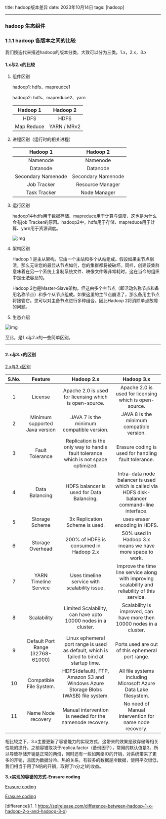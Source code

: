 title:  hadoop版本差异
date:  2023年10月14日
tags: [hadoop]

---

 <!--more-->

### hadoop 生态组件

### 1.1.1 hadoop 各版本之间的比较

我们按迭代来描述hadoop的版本分类，大致可以分为三类。1.x，2.x，3.x

#### 1.x与2.x的比较

1. 组件区别

   hadoop1: hdfs、mapreudce1

   hadoop2: hdfs、mapreduce2、yarn

   | **Hadoop 1** | **Hadoop 2** |
   | :----------: | :----------: |
   |     HDFS     |     HDFS     |
   |  Map Reduce  | YARN / MRv2  |

2. 进程区别（运行时的相关进程）

   |      Hadoop 1      |      Hadoop 2      |
   | :----------------: | :----------------: |
   |      Namenode      |      Namenode      |
   |      Datanode      |      Datanode      |
   | Secondary Namenode | Secondary Namenode |
   |    Job Tracker     |  Resource Manager  |
   |    Task Tracker    |    Node Manager    |

3. 运行区别

   hadoop1中hdfs用于数据存储、mapreduce用于计算与调度，这也是为什么会有job Tracker的原因。hadoop2中，hdfs用于存储、mapreduce用于计算、yarn用于资源调度。

   ![img](http://img.wqkenqing.ren/typora_img/Working-of-Hadoop-1-and-Hadoop-2-20230814160228273.jpg)

  4. 架构区别

     Hadoop 1 是主从架构。它由一个主站和多个从站组成。假设如果主节点崩溃，那么无论您的最佳从节点如何，您的集群都将被破坏。同样，创建该集群意味着在另一个系统上复制系统文件、映像文件等非常耗时，这在当今的组织中是无法容忍的。

      Hadoop 2也是Master-Slave架构。但这由多个主节点（即活动名称节点和备用名称节点）和多个从节点组成。如果这里的主节点崩溃了，那么备用主节点将接管它。您可以对主备节点进行多种组合。因此Hadoop 2将消除单点故障的问题。

5. 生态介绍

![img](http://img.wqkenqing.ren/typora_img/Ecosystem-of-Hadoop-1-and-Hadoop-2-adsd-20230814160229136.jpg)

至此，是1.x与2.x的一些简单区别。 

---

#### 2.x与3.x的区别

[2.x与3.x区别](https://data-flair.training/blogs/hadoop-2-x-vs-hadoop-3-x-comparison/)

| S.No. |             Feature              |                          Hadoop 2.x                          |                          Hadoop 3.x                          |
| :---: | :------------------------------: | :----------------------------------------------------------: | :----------------------------------------------------------: |
|   1   |             License              |    Apache 2.0 is used for licensing which is open-source.    |    Apache 2.0 is used for licensing which is open-source.    |
|   2   |  Minimum supported Java version  |          JAVA 7 is the minimum compatible version.           |          JAVA 8 is the minimum compatible version.           |
|   3   |         Fault Tolerance          | Replication is the only way to handle fault tolerance which is not space optimized. |     Erasure coding is used for handling fault tolerance.     |
|   4   |          Data Balancing          |          HDFS balancer is used for Data Balancing.           | Intra-data node balancer is used which is called via HDFS disk-balancer command-line interface. |
|   5   |          Storage Scheme          |                3x Replication Scheme is used.                |                uses eraser encoding in HDFS.                 |
|   6   |         Storage Overhead         |            200% of HDFS is consumed in Hadoop 2.x            |   50% used in Hadoop 3.x means we have more space to work.   |
|   7   |      YARN Timeline Service       |        Uses timeline service with scalability issue.         | Improve the time line service along with improving scalability and reliability of this service. |
|   8   |           Scalability            | Limited Scalability, can have upto 10000 nodes in a cluster. | Scalability is improved, can have more then 10000 nodes in a cluster. |
|   9   | Default Port Range (32768-61000) | Linux ephemeral port range is used as default, which is failed to bind at startup time. |       Ports used are out of this ephemeral port range.       |
|  10   |     Compatible File System.      | HDFS(default), FTP, Amazon S3 and Windows Azure Storage Blobs (WASB) file system. | All file systems including Microsoft Azure Data Lake filesystem. |
|  11   |        Name Node recovery        |   Manual intervention is needed for the namenode recovery.   |    No need of Manual intervention for name node recovery.    |



相比较之下，3.x主要更新了容错能力的实现方式，这带来的效果是致存储等相关性能的提升。之前容错取决于replica.factor（备份因子），常用的默认值是3。所以导致存储开销是正常的两倍，同时还有一些如网络IO的开销，对系统带来了更多的开销，且因为数据分冷、热的关系，有较多的数据是冷数据，使用平次很低，我们相当于用了N倍的开销，取得了n分之1的收益。

**3.x实现的容错的方式-Erasure coding**

[Erasure coding](https://data-flair.training/blogs/hadoop-hdfs-erasure-coding/)

[Erasure coding](https://www.modb.pro/db/115757)

[difference](1. 1 https://sqlrelease.com/difference-between-hadoop-1-x-hadoop-2-x-and-hadoop-3-x)
